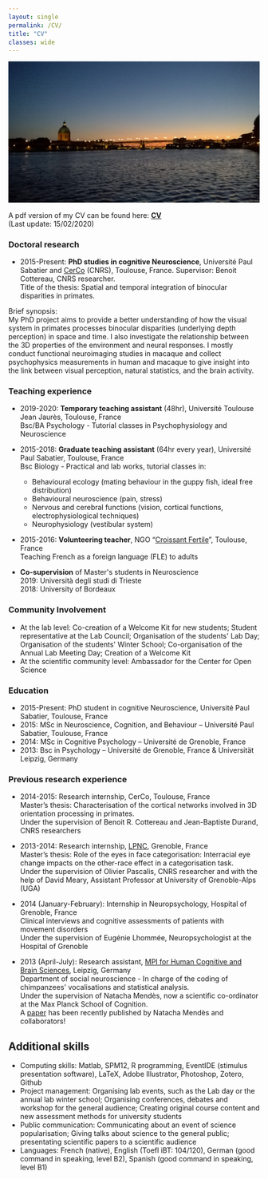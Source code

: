 ```yaml
---
layout: single
permalink: /CV/
title: "CV"
classes: wide
---
```


<img src="/assets/images/ToulouseByNight.jpg" alt="Toulouse by night"> 

<!-- Available here: <a href="/pdf/cvacademic.pdf" target="_blank"><b>CV</b></a> -->

A pdf version of my CV can be found here: <a href="/pdf/YHejjaBrichard_CVacademic.pdf" target="_blank"><b>CV</b></a><br> (Last update: 15/02/2020)

### Doctoral research
* 2015-Present: **PhD studies in cognitive Neuroscience**, Université Paul Sabatier and [CerCo](http://www.cerco.ups-tlse.fr/3D-space-and-context-ECO-3D?lang=fr) (CNRS), Toulouse, France. Supervisor: Benoit Cottereau, CNRS researcher. <br />
Title of the thesis: Spatial and temporal integration of binocular disparities in primates.<br />

Brief synopsis:<br />
My PhD project aims to provide a better understanding of how the visual system in primates processes binocular disparities (underlying depth perception) in space and time. I also investigate the relationship between the 3D properties of the environment and neural responses. I mostly conduct functional neuroimaging studies in macaque and collect psychophysics measurements in human and macaque to give insight into the link between visual perception, natural statistics, and the brain activity.
<!-- Stereovision refers to our ability to perceive the tridimensional (3D) structure of our environment from the bidimensional images that are projected on our retinas. In primates, it is considered to have contributed to the emergence of fine motor skills, such as reaching and grasping objects, by giving precise information about the position and form of the objects that are in our environment.<br />
Surprisingly, despite the work dedicated to the development of those technologies, artificial models of stereovision are still far from reaching such performances, their main limit being that their preestablished approaches that are not able to adapt to the different environmental properties.<br />
The main purpose of this project is, thus, to provide a better understanding of how the visual system in primates adapts to the 3D properties of our environment. We intend to study the relation between the 3D properties of our environment and cortical responses to those properties at a macroscopic level, by conducting functional neuroimaging studies.<br />
Those data will then be used to model stereoscopic vision with the aim of developing artificial vision systems that will be able to learn to detect those 3D properties without supervision.-->

### Teaching experience
* 2019-2020: **Temporary teaching assistant** (48hr), Université Toulouse Jean Jaurès, Toulouse, France<br />
Bsc/BA Psychology - Tutorial classes in Psychophysiology and Neuroscience 

* 2015-2018: **Graduate teaching assistant** (64hr every year), Université Paul Sabatier, Toulouse, France<br />
Bsc Biology - Practical and lab works, tutorial classes in:
   - Behavioural ecology (mating behaviour in the guppy fish, ideal free distribution)<br />
   - Behavioural neuroscience (pain, stress)<br />
   - Nervous and cerebral functions (vision, cortical functions, electrophysiological techniques)<br />
   - Neurophysiology (vestibular system)

* 2015-2016: **Volunteering teacher**, NGO “[Croissant Fertile](http://www.croissantfertile.fr/)”, Toulouse, France<br />
Teaching French as a foreign language (FLE) to adults

* **Co-supervision** of Master's students in Neuroscience <br />
2019: Università degli studi di Trieste <br />
2018: University of Bordeaux

<!--* 2011 (June-October): Tutor and Student Mentor for first-year students in Psychology, University of Grenoble, France <br />
Student Mentor (several weeks): Guiding the new students to find their way on the campus, helping them to get integrated <br />
Student Tutor (a few hours): Helping students to get ready for their exams-->

### Community Involvement
* At the lab level: Co-creation of a Welcome Kit for new students; Student representative at the Lab Council; Organisation of the students' Lab Day; Organisation of the students' Winter School; Co-organisation of the Annual Lab Meeting Day; Creation of a Welcome Kit
* At the scientific community level: Ambassador for the Center for Open Science

### Education
* 2015-Present: PhD student in cognitive Neuroscience, Université Paul Sabatier, Toulouse, France  
* 2015: MSc in Neuroscience, Cognition, and Behaviour – Université Paul Sabatier, Toulouse, France <!--Attended courses: Cognition, spatial cognition, sensory systems, neuroethology, collective behaviour, behavioural ecology, applied statistics-->
* 2014: MSc in Cognitive Psychology – Université de Grenoble, France <!--Attended courses: Visual cognition, memory, neurology and neuropsychology, psycholinguistics, movement planning and control, applied statistics-->
* 2013: Bsc in Psychology – Université de Grenoble, France & Universität Leipzig, Germany


### Previous research experience
* 2014-2015: Research internship, CerCo, Toulouse, France<br />
Master’s thesis: Characterisation of the cortical networks involved in 3D orientation processing in primates.<br />
Under the supervision of Benoit R. Cottereau and Jean-Baptiste Durand, CNRS researchers

* 2013-2014: Research internship, [LPNC](http://lpnc.univ-grenoble-alpes.fr/?lang=en), Grenoble, France<br />
Master’s thesis: Role of the eyes in face categorisation: Interracial eye change impacts on the other-race effect in a categorisation task. <br />
Under the supervision of Olivier Pascalis, CNRS researcher and with the help of David Meary, Assistant Professor at University of Grenoble-Alps (UGA)

* 2014 (January-February): Internship in Neuropsychology, Hospital of Grenoble, France<br />
Clinical interviews and cognitive assessments of patients with movement disorders<br />
Under the supervision of Eugénie Lhommée, Neuropsychologist at the Hospital of Grenoble

* 2013 (April-July): Research assistant, [MPI for Human Cognitive and Brain Sciences](https://www.cbs.mpg.de/), Leipzig, Germany<br />
Department of social neuroscience - In charge of the coding of chimpanzees' vocalisations and statistical analysis. <br />
Under the supervision of Natacha Mendès, now a scientific co-ordinator at the Max Planck School of Cognition. <br />
A [paper](https://www.nature.com/articles/s41562-017-0264-5) has been recently published by Natacha Mendès and collaborators!


## Additional skills

* Computing skills: Matlab, SPM12, R programming, EventIDE (stimulus presentation software), LaTeX, Adobe Illustrator, Photoshop, Zotero, Github
* Project management: Organising lab events, such as the Lab day or the annual lab winter school; Organising conferences, debates and workshop for the general audience; Creating original course content and new assessment methods for university students
* Public communication: Communicating about an event of science popularisation; Giving talks about science to the general public; presentating scientific papers to a scientific audience
* Languages: French (native), English (Toefl iBT: 104/120), German (good command in speaking, level B2), Spanish (good command in speaking, level B1)
